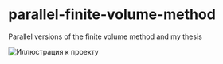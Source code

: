 # parallel-finite-volume-method
Parallel versions of the finite volume method and my thesis

![Иллюстрация к проекту](https://github.com/AurelVU/parallel-finite-volume-method/blob/main/CppAndPython/celluloid_minimal.gif)
